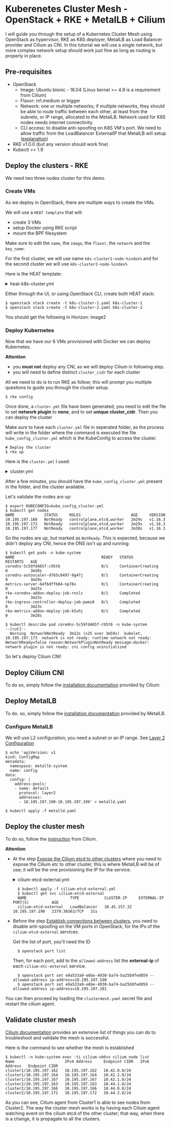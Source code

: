 # Kuberenetes Cluster Mesh - OpenStack + RKE + MetalLB + Cilium

I will guide you through the setup of a Kubernetes Cluster Mesh using OpenStack as hypervisor, RKE as K8S deployer, MetalLB as Load Balancer provider and Cilium as CNI.
In this tutorial we will use a single network, but more complex network setup should work just fine as long as routing is properly in place.

## Pre-requisites
* OpenStack
	* Image: Ubuntu bionic - 18.04 (Linux kernel >= 4.9 is a requirement from Cilium)
	* Flavor: m1.medium or bigger
	* Network: one or multiple networks; if multiple networks, they should be able to route traffic between each other, at least from the subnets, or IP range, allocated to the MetalLB. Network used for K8S nodes needs internet connectivity.
	* CLI access: to disable anti-spoofing on K8S VM's port. We need to allow traffic from the LoadBalancer ExternalIP that MetalLB will setup ([explanation](https://MetalLB.universe.tf/installation/clouds/#MetalLB-on-openstack))
* RKE v1.0.0 (but any version  should  work fine)
* Kubectl >= 1.9


## Deploy the clusters - RKE
We need two three nodes cluster for this demo. 

### Create VMs
As we deploy in OpenStack, there are multiple ways to create the VMs.

We will use a `HEAT template` that will:
* create 3 VMs
* setup Docker using RKE script
* mount the BPF filesystem

Make sure to edit the `name`,  the `image`, the `flavor`, the `network` and the `key_name`.

For the first cluster, we will use name `k8s-cluster1-node-%index%` and for the second cluster we will use `k8s-cluster2-node-%index%`

Here is the HEAT template:

<details>
<summary>heat-k8s-cluster.yml</summary>

    heat_template_version: 2015-04-30
    
    resources:
      k8s-cluster1:
        type: OS::Heat::ResourceGroup
        properties:
          count: 3
          resource_def:
            type: OS::Nova::Server
            properties:
              name: k8s-cluster1-node-%index%
              flavor: m1.medium
              image: bionic-18.04
              networks:
                - network: vlan197_net
              key_name: adetalhouet
              security_groups:
                - default
              user_data: |
                   #!/bin/sh
                   # setup docker
                   sudo apt update -y
                   curl https://releases.rancher.com/install-docker/18.09.sh | sh
                   sudo usermod -aG docker ubuntu
                   # Add BPF as mount for Cilium
                   sudo echo "bpffs                      /sys/fs/bpf             bpf     defaults 0 0" >> /etc/fstab
                   sudo mount /sys/fs/bpffs
</details>

Either through the  UI, or using OpenStack CLI, create both HEAT stack:

    $ openstack stack create -t k8s-cluster-1.yaml k8s-cluster-1
    $ openstack stack create -t k8s-cluster-2.yaml k8s-cluster-2

You should get the following in Horizon:
[](../images/2020-01-05-Kuberenetes_Cluster_Mesh/openstack-instances.png)
image2

### Deploy Kubernetes
Now that we have our 6 VMs provisioned with Docker we can deploy Kubernetes. 

**Attention**
* you **must not** deploy any CNI, as we will deploy Cilium in following step.
* you will need to define distinct `cluster_cidr` for each cluster


All we need to do is to run RKE as follow; this will prompt you multiple questions to guide you through the cluster setup.

    $ rke config

 
   Once done, a `cluster.yml` file have been generated; you need to edit the file to set **network plugin** to **none**, and to set **unique cluster_cidr**.  Then you can deploy the cluster
   
   Make sure to have each `cluster.yml` file in seperated folder, as the process will write in the folder where the command is executed the file `kube_config_cluster.yml` which is the KubeConfig to access the cluster.

    # Deploy the cluster
    $ rke up
Here is the `cluster.yml` I used:


<details>
<summary>cluster.yml</summary>

    nodes:
    - address: 10.195.197.165
      port: "22"
      internal_address: ""
      role:
      - controlplane
      - worker
      - etcd
      hostname_override: ""
      user: ubuntu
      docker_socket: /var/run/docker.sock
      ssh_key: ""
      ssh_key_path: ~/.ssh/id_rsa
      ssh_cert: ""
      ssh_cert_path: ""
      labels: {}
      taints: []
    - address: 10.195.197.175
      port: "22"
      internal_address: ""
      role:
      - controlplane
      - worker
      - etcd
      hostname_override: ""
      user: ubuntu
      docker_socket: /var/run/docker.sock
      ssh_key: ""
      ssh_key_path: ~/.ssh/id_rsa
      ssh_cert: ""
      ssh_cert_path: ""
      labels: {}
      taints: []
    - address: 10.195.197.170
      port: "22"
      internal_address: ""
      role:
      - controlplane
      - worker
      - etcd
      hostname_override: ""
      user: ubuntu
      docker_socket: /var/run/docker.sock
      ssh_key: ""
      ssh_key_path: ~/.ssh/id_rsa
      ssh_cert: ""
      ssh_cert_path: ""
      labels: {}
      taints: []
    services:
      etcd:
        image: ""
        extra_args: {}
        extra_binds: []
        extra_env: []
        external_urls: []
        ca_cert: ""
        cert: ""
        key: ""
        path: ""
        uid: 0
        gid: 0
        snapshot: null
        retention: ""
        creation: ""
        backup_config: null
      kube-api:
        image: ""
        extra_args: {}
        extra_binds: []
        extra_env: []
        service_cluster_ip_range: 10.45.0.0/16
        service_node_port_range: ""
        pod_security_policy: false
        always_pull_images: false
        secrets_encryption_config: null
        audit_log: null
        admission_configuration: null
        event_rate_limit: null
      kube-controller:
        image: ""
        extra_args: {}
        extra_binds: []
        extra_env: []
        cluster_cidr: 10.44.0.0/16
        service_cluster_ip_range: 10.45.0.0/16
      scheduler:
        image: ""
        extra_args: {}
        extra_binds: []
        extra_env: []
      kubelet:
        image: ""
        extra_args: {}
        extra_binds: []
        extra_env: []
        cluster_domain: cluster.local
        infra_container_image: ""
        cluster_dns_server: 10.45.0.10
        fail_swap_on: false
        generate_serving_certificate: false
      kubeproxy:
        image: ""
        extra_args: {}
        extra_binds: []
        extra_env: []
    network:
      plugin: none
      options: {}
      node_selector: {}
    authentication:
      strategy: x509
      sans: []
      webhook: null
    addons: ""
    addons_include: []
    system_images:
      etcd: rancher/coreos-etcd:v3.3.15-rancher1
      alpine: rancher/rke-tools:v0.1.51
      nginx_proxy: rancher/rke-tools:v0.1.51
      cert_downloader: rancher/rke-tools:v0.1.51
      kubernetes_services_sidecar: rancher/rke-tools:v0.1.51
      kubedns: rancher/k8s-dns-kube-dns:1.15.0
      dnsmasq: rancher/k8s-dns-dnsmasq-nanny:1.15.0
      kubedns_sidecar: rancher/k8s-dns-sidecar:1.15.0
      kubedns_autoscaler: rancher/cluster-proportional-autoscaler:1.7.1
      coredns: rancher/coredns-coredns:1.6.2
      coredns_autoscaler: rancher/cluster-proportional-autoscaler:1.7.1
      kubernetes: rancher/hyperkube:v1.16.3-rancher1
      flannel: rancher/coreos-flannel:v0.11.0-rancher1
      flannel_cni: rancher/flannel-cni:v0.3.0-rancher5
      calico_node: rancher/calico-node:v3.8.1
      calico_cni: rancher/calico-cni:v3.8.1
      calico_controllers: rancher/calico-kube-controllers:v3.8.1
      calico_ctl: ""
      calico_flexvol: rancher/calico-pod2daemon-flexvol:v3.8.1
      canal_node: rancher/calico-node:v3.8.1
      canal_cni: rancher/calico-cni:v3.8.1
      canal_flannel: rancher/coreos-flannel:v0.11.0
      canal_flexvol: rancher/calico-pod2daemon-flexvol:v3.8.1
      weave_node: weaveworks/weave-kube:2.5.2
      weave_cni: weaveworks/weave-npc:2.5.2
      pod_infra_container: rancher/pause:3.1
      ingress: rancher/nginx-ingress-controller:nginx-0.25.1-rancher1
      ingress_backend: rancher/nginx-ingress-controller-defaultbackend:1.5-rancher1
      metrics_server: rancher/metrics-server:v0.3.4
      windows_pod_infra_container: rancher/kubelet-pause:v0.1.3
    ssh_key_path: ~/.ssh/id_rsa
    ssh_cert_path: ""
    ssh_agent_auth: false
    authorization:
      mode: rbac
      options: {}
    ignore_docker_version: false
    kubernetes_version: ""
    private_registries: []
    ingress:
      provider: ""
      options: {}
      node_selector: {}
      extra_args: {}
      dns_policy: ""
      extra_envs: []
      extra_volumes: []
      extra_volume_mounts: []
    cluster_name: ""
    cloud_provider:
      name: ""
    prefix_path: ""
    addon_job_timeout: 0
    bastion_host:
      address: ""
      port: ""
      user: ""
      ssh_key: ""
      ssh_key_path: ""
      ssh_cert: ""
      ssh_cert_path: ""
    monitoring:
      provider: ""
      options: {}
      node_selector: {}
    restore:
      restore: false
      snapshot_name: ""
    dns: null
</details>

After a few minutes, you should have the `kube_config_cluster.yml` present in the folder, and the cluster available.

Let's validate the nodes are up:

    $ export KUBECONFIG=kube_config_cluster.yml
    $ kubectl get nodes
    NAME             STATUS     ROLES                      AGE     VERSION
    10.195.197.168   NotReady   controlplane,etcd,worker   2m29s   v1.16.3
    10.195.197.173   NotReady   controlplane,etcd,worker   2m29s   v1.16.3
    10.195.197.177   NotReady   controlplane,etcd,worker   2m30s   v1.16.3

So the nodes are up, but marked as `NotReady`. This is expected, because we didn't deploy any CNI, hence the DNS isn't up and running:

    $ kubectl get pods -n kube-system
    NAME                                      READY   STATUS              RESTARTS   AGE
    coredns-5c59fd465f-c95t6                  0/1     ContainerCreating   0          3m30s
    coredns-autoscaler-d765c8497-9g47j        0/1     ContainerCreating   0          3m29s
    metrics-server-64f6dffb84-np78x           0/1     ContainerCreating   0          3m25s
    rke-coredns-addon-deploy-job-rnslc        0/1     Completed           0          3m33s
    rke-ingress-controller-deploy-job-pwmz8   0/1     Completed           0          3m23s
    rke-metrics-addon-deploy-job-k5shj        0/1     Completed           0          3m28s

    $ kubectl describe pod coredns-5c59fd465f-c95t6 -n kube-system
    --[cut]--
      Warning  NetworkNotReady  3m12s (x25 over 3m59s)  kubelet, 10.195.197.173  network is not ready: runtime network not ready: NetworkReady=false reason:NetworkPluginNotReady message:docker: network plugin is not ready: cni config uninitialized

So let's deploy Cilium CNI!

## Deploy Cilium CNI
To do so, simply follow the [installation documentation](https://docs.cilium.io/en/v1.6/gettingstarted/k8s-install-etcd-operator/#k8s-install-etcd-operator) provided by Cilium: 

## Deploy MetalLB
To do. so, simply follow the [installation documentation](https://MetalLB.universe.tf/installation/#installation-by-manifest) provided by MetalLB.

### Configure MetalLB
We will use L2 configuration; you need a subnet or an IP range. See [Layer 2 Configuration](https://MetalLB.universe.tf/configuration/)

    $ echo 'apiVersion: v1
    kind: ConfigMap
    metadata:
      namespace: metallb-system
      name: config
    data:
      config: |
        address-pools:
        - name: default
          protocol: layer2
          addresses:
          - 10.195.197.190-10.195.197.199' > metalld.yaml

    $ kubectl apply -f metalld.yaml

## Deploy the cluster mesh
To do so, follow the [instruction](https://docs.cilium.io/en/v1.6/gettingstarted/clustermesh/) from Cilium.

**Attention**
* At the step [Expose the Cilium etcd to other clusters](https://docs.cilium.io/en/v1.6/gettingstarted/clustermesh/) where you need to expose the Cilium etc to other cluster, this is where MetalLB will be of use; it will be the one provisioning the IP for the service.

    <details>
      <summary>cilium-etcd-external.yml</summary>

        apiVersion: v1
        kind: Service
        metadata:
          name: cilium-etcd-external
          namespace: kube-system
        spec:
          ports:
          - port: 2379
          selector:
            app: etcd
            etcd_cluster: cilium-etcd
            io.cilium/app: etcd-operator
          type: LoadBalancer
    </details>

        $ kubectl apply -f cilium-etcd-external.yml
        $ kubectl get svc cilium-etcd-external
        NAME                   TYPE           CLUSTER-IP     EXTERNAL-IP      PORT(S)          AGE
        cilium-etcd-external   LoadBalancer   10.45.157.32   10.195.197.190   2379:30363/TCP   31s
* Before the step [Establish connections between clusters](https://docs.cilium.io/en/v1.6/gettingstarted/clustermesh/#establish-connections-between-clusters), you need to disable anti-spoofing on the VM ports in OpenStack, for the IPs of the `cilium-etcd-external` services.

    Get the list of port, you'll need the ID

        $ openstack port list

    Then, for each port,  add to the `allowed-address` list the **external-ip** of each `cilium-etc-external` service.

        $ openstack port set e9a533a9-e6be-4930-ba74-ba25b9fed059 --allowed-address ip-address=10.195.197.190
        $ openstack port set e9a533a9-e6be-4930-ba74-ba25b9fed059 --allowed-address ip-address=10.195.197.201

You can then proceed by loading the `clustermesh.yaml` secret file and restart the cilium agent.

## Validate cluster mesh

[Cilium documentation](https://docs.cilium.io/en/v1.6/gettingstarted/clustermesh/#test-pod-connectivity-between-clusters) provides an extensive list of things you can do to troubleshoot and validate the mesh is successful.

Here is the command to see whether the mesh is established

    $ kubectl -n kube-system exec -ti cilium-vb6vv cilium node list
    Name                      IPv4 Address     Endpoint CIDR   IPv6 Address   Endpoint CIDR
    cluster1/10.195.197.162   10.195.197.162   10.42.0.0/24
    cluster1/10.195.197.164   10.195.197.164   10.42.2.0/24
    cluster1/10.195.197.167   10.195.197.167   10.42.1.0/24
    cluster2/10.195.197.163   10.195.197.163   10.44.1.0/24
    cluster2/10.195.197.166   10.195.197.166   10.44.0.0/24
    cluster2/10.195.197.172   10.195.197.172   10.44.2.0/24

As you can see, Cilium agent from Cluster1 is able to see nodes from Cluster2.
The way the cluster mesh works is by having each Cilium agent watching event on the cilium etcd of the other cluster; that way,  when there is a change, it is propagate to all the clusters.